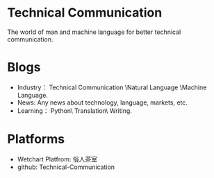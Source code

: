# Technical Communication

The world of man and machine language for better technical communication.

# Blogs

- Industry： Technical Communication \Natural Language \Machine Language.
- News: Any news about technology, language, markets, etc.
- Learning： Python\ Translation\ Writing.

# Platforms

- Wetchart Platfrom: 俗人茶室
- github: Technical-Communication

